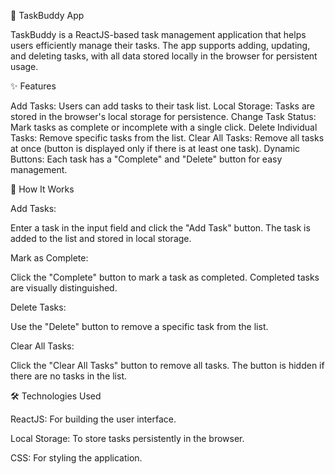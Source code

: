 🌟 TaskBuddy App

TaskBuddy is a ReactJS-based task management application that helps users efficiently manage their tasks. The app supports adding, updating, and deleting tasks, with all data stored locally in the browser for persistent usage.


✨ Features

Add Tasks: Users can add tasks to their task list.
Local Storage: Tasks are stored in the browser's local storage for persistence.
Change Task Status: Mark tasks as complete or incomplete with a single click.
Delete Individual Tasks: Remove specific tasks from the list.
Clear All Tasks: Remove all tasks at once (button is displayed only if there is at least one task).
Dynamic Buttons: Each task has a "Complete" and "Delete" button for easy management.

🔧 How It Works

Add Tasks:

Enter a task in the input field and click the "Add Task" button.
The task is added to the list and stored in local storage.

Mark as Complete:


Click the "Complete" button to mark a task as completed.
Completed tasks are visually distinguished.

Delete Tasks:


Use the "Delete" button to remove a specific task from the list.

Clear All Tasks:


Click the "Clear All Tasks" button to remove all tasks.
The button is hidden if there are no tasks in the list.

🛠️ Technologies Used

ReactJS: For building the user interface.

Local Storage: To store tasks persistently in the browser.

CSS: For styling the application.

